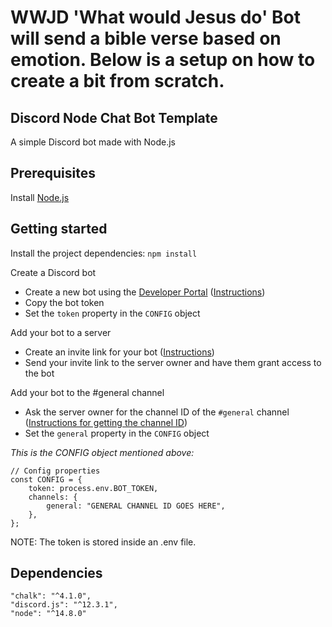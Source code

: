 # WWJD 'What would Jesus do' Bot will send a bible verse based on emotion. Below is a setup on how to create a bit from scratch.

## Discord Node Chat Bot Template

A simple Discord bot made with Node.js

## Prerequisites

Install [Node.js](https://nodejs.org/en/download/)

## Getting started

Install the project dependencies: `npm install`

Create a Discord bot
 - Create a new bot using the [Developer Portal](https://discordapp.com/developers/applications/) ([Instructions](https://discordjs.guide/preparations/setting-up-a-bot-application.html))
 - Copy the bot token
 - Set the `token` property in the `CONFIG` object

Add your bot to a server
 - Create an invite link for your bot ([Instructions](https://discordjs.guide/preparations/adding-your-bot-to-servers.html))
 - Send your invite link to the server owner and have them grant access to the bot

Add your bot to the #general channel
 - Ask the server owner for the channel ID of the `#general` channel ([Instructions for getting the channel ID](https://github.com/5andr0/PogoLocationFeeder/issues/64))
 - Set the `general` property in the `CONFIG` object

*This is the CONFIG object mentioned above:*

    // Config properties
    const CONFIG = {
        token: process.env.BOT_TOKEN,
        channels: {
            general: "GENERAL CHANNEL ID GOES HERE",
        },
    };
NOTE: The token is stored inside an .env file.
## Dependencies

    "chalk": "^4.1.0",
    "discord.js": "^12.3.1",
    "node": "^14.8.0"
